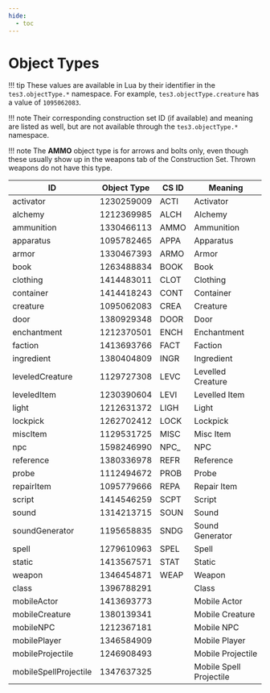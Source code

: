 ```yaml
---
hide:
  - toc
---
```


# Object Types

!!! tip
	These values are available in Lua by their identifier in the `tes3.objectType.*` namespace. For example, `tes3.objectType.creature` has a value of `1095062083`.

!!! note
	Their corresponding construction set ID (if available) and meaning are listed as well, but are not available through the `tes3.objectType.*` namespace.

!!! note
	The **AMMO** object type is for arrows and bolts only, even though these usually show up in the weapons tab of the Construction Set. Thrown weapons do not have this type.

ID                    | Object Type   | CS ID   | Meaning
--------------------- | ------------- | ------- | ------------------------
activator             | 1230259009    | ACTI    | Activator
alchemy               | 1212369985    | ALCH    | Alchemy
ammunition            | 1330466113    | AMMO    | Ammunition
apparatus             | 1095782465    | APPA    | Apparatus
armor                 | 1330467393    | ARMO    | Armor
book                  | 1263488834    | BOOK    | Book
clothing              | 1414483011    | CLOT    | Clothing
container             | 1414418243    | CONT    | Container
creature              | 1095062083    | CREA    | Creature
door                  | 1380929348    | DOOR    | Door
enchantment           | 1212370501    | ENCH    | Enchantment
faction               | 1413693766    | FACT    | Faction
ingredient            | 1380404809    | INGR    | Ingredient
leveledCreature       | 1129727308    | LEVC    | Levelled Creature
leveledItem           | 1230390604    | LEVI    | Levelled Item
light                 | 1212631372    | LIGH    | Light
lockpick              | 1262702412    | LOCK    | Lockpick
miscItem              | 1129531725    | MISC    | Misc Item
npc                   | 1598246990    | NPC_    | NPC
reference             | 1380336978    | REFR    | Reference
probe                 | 1112494672    | PROB    | Probe
repairItem            | 1095779666    | REPA    | Repair Item
script                | 1414546259    | SCPT    | Script
sound                 | 1314213715    | SOUN    | Sound
soundGenerator        | 1195658835    | SNDG    | Sound Generator
spell                 | 1279610963    | SPEL    | Spell
static                | 1413567571    | STAT    | Static
weapon                | 1346454871    | WEAP    | Weapon
class                 | 1396788291    |         | Class
mobileActor           | 1413693773    |         | Mobile Actor
mobileCreature        | 1380139341    |         | Mobile Creature
mobileNPC             | 1212367181    |         | Mobile NPC
mobilePlayer          | 1346584909    |         | Mobile Player
mobileProjectile      | 1246908493    |         | Mobile Projectile
mobileSpellProjectile | 1347637325    |         | Mobile Spell Projectile